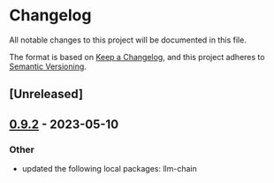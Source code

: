 # Changelog
All notable changes to this project will be documented in this file.

The format is based on [Keep a Changelog](https://keepachangelog.com/en/1.0.0/),
and this project adheres to [Semantic Versioning](https://semver.org/spec/v2.0.0.html).

## [Unreleased]

## [0.9.2](https://github.com/sobelio/llm-chain/compare/llm-chain-qdrant-v0.9.1...llm-chain-qdrant-v0.9.2) - 2023-05-10

### Other
- updated the following local packages: llm-chain
